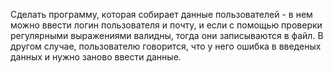 Сделать программу, которая собирает данные пользователей - в нем можно ввести логин пользователя и почту, и если с помощью проверки регулярными выражениями валидны, тогда они записываются в файл. В другом случае, пользователю говорится, что у него ошибка в введеных данных и нужно заново ввести данные.